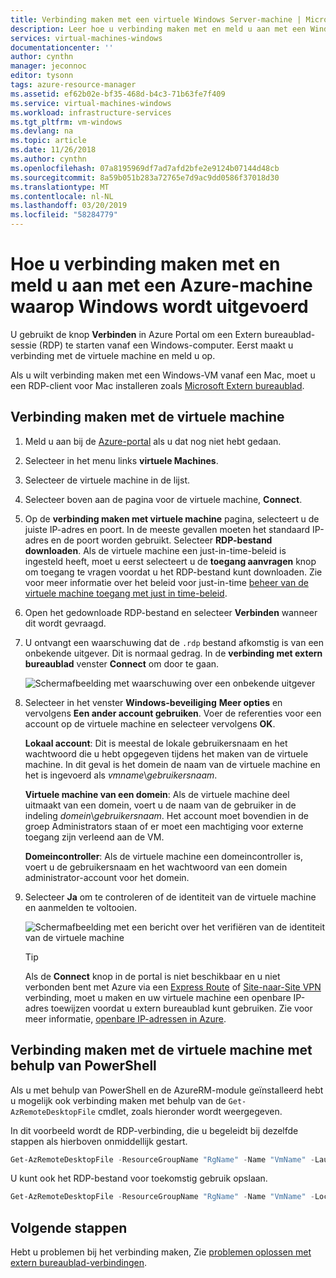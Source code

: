 ```yaml
---
title: Verbinding maken met een virtuele Windows Server-machine | Microsoft Docs
description: Leer hoe u verbinding maken met en meld u aan met een Windows-VM met behulp van de Azure-portal en het Resource Manager-implementatiemodel.
services: virtual-machines-windows
documentationcenter: ''
author: cynthn
manager: jeconnoc
editor: tysonn
tags: azure-resource-manager
ms.assetid: ef62b02e-bf35-468d-b4c3-71b63fe7f409
ms.service: virtual-machines-windows
ms.workload: infrastructure-services
ms.tgt_pltfrm: vm-windows
ms.devlang: na
ms.topic: article
ms.date: 11/26/2018
ms.author: cynthn
ms.openlocfilehash: 07a8195969df7ad7afd2bfe2e9124b07144d48cb
ms.sourcegitcommit: 8a59b051b283a72765e7d9ac9dd0586f37018d30
ms.translationtype: MT
ms.contentlocale: nl-NL
ms.lasthandoff: 03/20/2019
ms.locfileid: "58284779"
---
```

# <a name="how-to-connect-and-sign-on-to-an-azure-virtual-machine-running-windows"></a>Hoe u verbinding maken met en meld u aan met een Azure-machine waarop Windows wordt uitgevoerd
U gebruikt de knop **Verbinden** in Azure Portal om een Extern bureaublad-sessie (RDP) te starten vanaf een Windows-computer. Eerst maakt u verbinding met de virtuele machine en meld u op.

Als u wilt verbinding maken met een Windows-VM vanaf een Mac, moet u een RDP-client voor Mac installeren zoals [Microsoft Extern bureaublad](https://aka.ms/rdmac).

## <a name="connect-to-the-virtual-machine"></a>Verbinding maken met de virtuele machine
1. Meld u aan bij de [Azure-portal](https://portal.azure.com/) als u dat nog niet hebt gedaan.
2. Selecteer in het menu links **virtuele Machines**.
3. Selecteer de virtuele machine in de lijst.
4. Selecteer boven aan de pagina voor de virtuele machine, **Connect**.
2. Op de **verbinding maken met virtuele machine** pagina, selecteert u de juiste IP-adres en poort. In de meeste gevallen moeten het standaard IP-adres en de poort worden gebruikt. Selecteer **RDP-bestand downloaden**. Als de virtuele machine een just-in-time-beleid is ingesteld heeft, moet u eerst selecteert u de **toegang aanvragen** knop om toegang te vragen voordat u het RDP-bestand kunt downloaden. Zie voor meer informatie over het beleid voor just-in-time [beheer van de virtuele machine toegang met just in time-beleid](../../security-center/security-center-just-in-time.md).
2. Open het gedownloade RDP-bestand en selecteer **Verbinden** wanneer dit wordt gevraagd. 
2. U ontvangt een waarschuwing dat de `.rdp` bestand afkomstig is van een onbekende uitgever. Dit is normaal gedrag. In de **verbinding met extern bureaublad** venster **Connect** om door te gaan.
   
    ![Schermafbeelding met waarschuwing over een onbekende uitgever](./media/connect-logon/rdp-warn.png)
3. Selecteer in het venster **Windows-beveiliging** **Meer opties** en vervolgens **Een ander account gebruiken**. Voer de referenties voor een account op de virtuele machine en selecteer vervolgens **OK**.
   
     **Lokaal account**: Dit is meestal de lokale gebruikersnaam en het wachtwoord die u hebt opgegeven tijdens het maken van de virtuele machine. In dit geval is het domein de naam van de virtuele machine en het is ingevoerd als *vmname*&#92;*gebruikersnaam*.  
   
    **Virtuele machine van een domein**: Als de virtuele machine deel uitmaakt van een domein, voert u de naam van de gebruiker in de indeling *domein*&#92;*gebruikersnaam*. Het account moet bovendien in de groep Administrators staan of er moet een machtiging voor externe toegang zijn verleend aan de VM.
   
    **Domeincontroller**: Als de virtuele machine een domeincontroller is, voert u de gebruikersnaam en het wachtwoord van een domein administrator-account voor het domein.
4. Selecteer **Ja** om te controleren of de identiteit van de virtuele machine en aanmelden te voltooien.
   
   ![Schermafbeelding met een bericht over het verifiëren van de identiteit van de virtuele machine](./media/connect-logon/cert-warning.png)


   > [!TIP]
   > Als de **Connect** knop in de portal is niet beschikbaar en u niet verbonden bent met Azure via een [Express Route](../../expressroute/expressroute-introduction.md) of [Site-naar-Site VPN](../../vpn-gateway/vpn-gateway-howto-site-to-site-resource-manager-portal.md) verbinding, moet u maken en uw virtuele machine een openbare IP-adres toewijzen voordat u extern bureaublad kunt gebruiken. Zie voor meer informatie, [openbare IP-adressen in Azure](../../virtual-network/virtual-network-ip-addresses-overview-arm.md).
   > 
   > 

## <a name="connect-to-the-virtual-machine-using-powershell"></a>Verbinding maken met de virtuele machine met behulp van PowerShell

Als u met behulp van PowerShell en de AzureRM-module geïnstalleerd hebt u mogelijk ook verbinding maken met behulp van de `Get-AzRemoteDesktopFile` cmdlet, zoals hieronder wordt weergegeven.

In dit voorbeeld wordt de RDP-verbinding, die u begeleidt bij dezelfde stappen als hierboven onmiddellijk gestart.

```powershell
Get-AzRemoteDesktopFile -ResourceGroupName "RgName" -Name "VmName" -Launch
```

U kunt ook het RDP-bestand voor toekomstig gebruik opslaan.

```powershell
Get-AzRemoteDesktopFile -ResourceGroupName "RgName" -Name "VmName" -LocalPath "C:\Path\to\folder"
```

## <a name="next-steps"></a>Volgende stappen
Hebt u problemen bij het verbinding maken, Zie [problemen oplossen met extern bureaublad-verbindingen](troubleshoot-rdp-connection.md?toc=%2fazure%2fvirtual-machines%2fwindows%2ftoc.json). 


